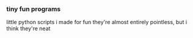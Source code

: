 ### tiny fun programs

little python scripts i made for fun
they're almost entirely pointless, but i think they're neat
